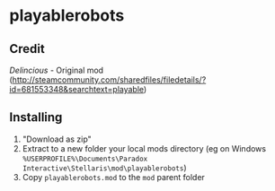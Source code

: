 # playablerobots
## Credit
*Delincious* - Original mod (http://steamcommunity.com/sharedfiles/filedetails/?id=681553348&searchtext=playable)

## Installing
1. "Download as zip"
2. Extract to a new folder your local mods directory (eg on Windows `%USERPROFILE%\Documents\Paradox Interactive\Stellaris\mod\playablerobots`)
3. Copy `playablerobots.mod` to the `mod` parent folder
